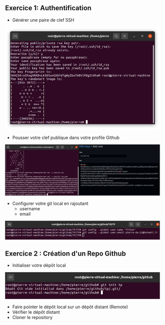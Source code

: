 
## Exercice 1: Authentification

- Générer une paire de clef SSH

![ssh](https://github.com/Ingesup-DevOps-B3/git-b3-Filtox/blob/main/images/ssh.png)

- Pousser votre clef publique dans votre profile Github

![ssh_push](https://github.com/Ingesup-DevOps-B3/git-b3-Filtox/blob/main/images/push_cle.png)

- Configurer votre git local en rajoutant
  - username
  - email

![config](https://github.com/Ingesup-DevOps-B3/git-b3-Filtox/blob/main/images/git_config.png)

## Exercice 2 : Création d'un Repo Github

- Initialiser votre dépôt local

![init](https://github.com/Ingesup-DevOps-B3/git-b3-Filtox/blob/main/images/init.png)

- Faire pointer le dépôt local sur un dépôt distant (Remote)
- Vérifier le dépôt distant
- Cloner le repository
